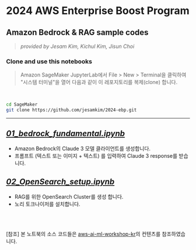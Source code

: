# 2024 AWS Enterprise Boost Program

## Amazon Bedrock & RAG sample codes
> <i> provided by Jesam Kim, Kichul Kim, Jisun Choi</i>


### Clone and use this notebooks
> Amazon SageMaker JupyterLab에서 File > New > Terminal을 클릭하여 "시스템 터미널"을 열어 다음과 같이 이 레포지토리를 복제(clone) 합니다.
<br>


```bash
cd SageMaker
git clone https://github.com/jesamkim/2024-ebp.git

```

---

## <i>[01_bedrock_fundamental.ipynb](./01_bedrock_fundamental.ipynb)</i>
* Amazon Bedrock의 Claude 3 모델 클라이언트를 생성합니다.
* 프롬프트 (텍스트 또는 이미지 + 텍스트) 를 입력하여 Claude 3 response를 받습니다.


## <i>[02_OpenSearch_setup.ipynb](./02_OpenSearch_setup.ipynb)</i>
* RAG를 위한 OpenSearch Cluster를 생성 합니다.
* 노리 토크나이저를 설치합니다.


<br><br>

[참조] 본 노트북의 소스 코드들은 [aws-ai-ml-workshop-kr](https://github.com/aws-samples/aws-ai-ml-workshop-kr)의 컨텐츠를 참조하였습니다.


